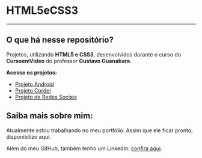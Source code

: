 # HTML5eCSS3

---

## O que há nesse repositório?
Projetos, utilizando **HTML5 e CSS3**, desenvolvidos durante o curso do **CursoemVideo** do professor **Gustavo Guanabara**.
 
 **Acesse os projetos:**
 - [Projeto Android](https://yagosb27.github.io/projeto-android/)
 - [Projeto Cordel](https://yagosb27.github.io/projeto-cordel/)
 - [Projeto de Redes Sociais](https://yagosb27.github.io/projeto-redes/)

## Saiba mais sobre mim:

Atualmente estou trabalhando no meu portfólio. Assim que ele ficar pronto, disponibilizo aqui.

Além do meu GitHub, também tenho um LinkedIn: [confira aqui](https://www.linkedin.com/in/yagosb/).
